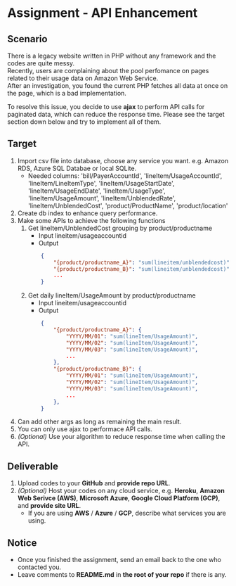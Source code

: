 # Assignment - API Enhancement

## Scenario

There is a legacy website written in PHP without any framework and the codes are quite messy.  
Recently, users are complaining about the pool perfomance on pages related to their usage data on Amazon Web Service.  
After an investigation, you found the current PHP fetches all data at once on the page, which is a bad implementation.  

To resolve this issue, you decide to use __ajax__ to perform API calls for paginated data, which can reduce the response time. Please see the target section down below and try to implement all of them.

## Target

1. Import csv file into database, choose any service you want. e.g. Amazon RDS, Azure SQL Databae or local SQLite.
    - Needed columns: 'bill/PayerAccountId', 'lineItem/UsageAccountId', 'lineItem/LineItemType', 'lineItem/UsageStartDate', 'lineItem/UsageEndDate', 'lineItem/UsageType', 'lineItem/UsageAmount', 'lineItem/UnblendedRate', 'lineItem/UnblendedCost', 'product/ProductName', 'product/location'
1. Create db index to enhance query performance.
1. Make some APIs to achieve the following functions
    1. Get lineItem/UnblendedCost grouping by product/productname
        - Input lineitem/usageaccountid
        - Output 
        ```JSON
            {
                "{product/productname_A}": "sum(lineitem/unblendedcost)",
                "{product/productname_B}": "sum(lineitem/unblendedcost)",
                ...
            }
        ```
    1. Get daily lineItem/UsageAmount by product/productname
        - Input lineitem/usageaccountid
        - Output
        ```JSON
            {
                "{product/productname_A}": {
                    "YYYY/MM/01": "sum(lineItem/UsageAmount)",
                    "YYYY/MM/02": "sum(lineItem/UsageAmount)",
                    "YYYY/MM/03": "sum(lineItem/UsageAmount)",
                    ...
                },
                "{product/productname_B}": {
                    "YYYY/MM/01": "sum(lineItem/UsageAmount)",
                    "YYYY/MM/02": "sum(lineItem/UsageAmount)",
                    "YYYY/MM/03": "sum(lineItem/UsageAmount)",
                    ...
                },
            }
        ```
1. Can add other args as long as remaining the main result.
1. You can only use ajax to performace API calls.
1. *(Optional)* Use your algorithm to reduce response time when calling the API.

## Deliverable

1. Upload codes to your __GitHub__ and __provide repo URL__.
1. *(Optional)* Host your codes on any cloud service, e.g. __Heroku__, __Amazon Web Serivce (AWS)__, __Microsoft Azure__, __Google Cloud Platform (GCP)__, and __provide site URL__.   
    * If you are using __AWS__ / __Azure__ / __GCP__, describe what services you are using. 

## Notice

* Once you finished the assignment, send an email back to the one who contacted you.
* Leave comments to __README.md__ in __the root of your repo__ if there is any.
